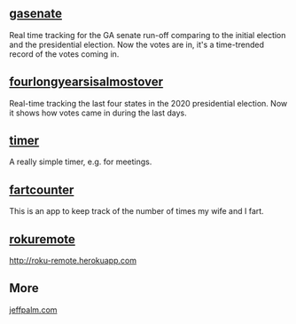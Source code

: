 ## [gasenate](/gasenate/both.html)

Real time tracking for the GA senate run-off comparing to the initial
election and the presidential election. Now the votes are in, it's a
time-trended record of the votes coming in.

## [fourlongyearsisalmostover](/fourlongyearsisalmostover)

Real-time tracking the last four states in the 2020 presidential
election. Now it shows how votes came in during the last days.

## [timer](/timer)

A really simple timer, e.g. for meetings.

## [fartcounter](/fartcounter)

This is an app to keep track of the number of times my wife and I fart.

## [rokuremote](/rokuremote)

http://roku-remote.herokuapp.com

## More
    
[jeffpalm.com](http://jeffpalm.com)
